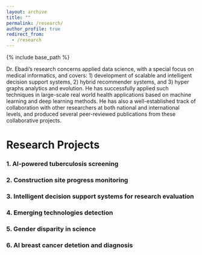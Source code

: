 ```yaml
---
layout: archive
title: ""
permalink: /research/
author_profile: true
redirect_from:
  - /research
---
```


{% include base_path %}


Dr. Ebadi’s research concerns applied data science, with a special focus on medical informatics, and covers: 1) development of scalable and intelligent decision support systems, 2) hybrid recommender systems, and 3) hyper graphs analytics and evolution. He has successfully applied such techniques in large-scale real world health applications based on machine learning and deep learning methods. He has also a well-established track of collaboration with other researchers at both national and international levels, and produced several peer-reviewed publications from these collaborative projects. 

# Research Projects


### 1. AI-powered tuberculosis screening 

### 2. Construction site progress monitoring

### 3. Intelligent decision support systems for research evaluation

### 4. Emerging technologies detection

### 5. Gender disparity in science 

### 6. AI breast cancer detetion and diagnosis 

